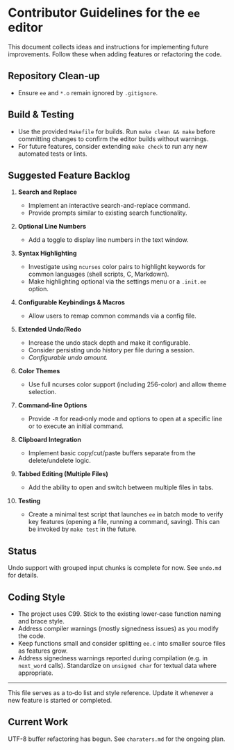 # Contributor Guidelines for the `ee` editor

This document collects ideas and instructions for implementing future improvements. Follow these when adding features or refactoring the code.

## Repository Clean‑up

- Ensure `ee` and `*.o` remain ignored by `.gitignore`.

## Build & Testing

- Use the provided `Makefile` for builds. Run `make clean && make` before committing changes to confirm the editor builds without warnings.
- For future features, consider extending `make check` to run any new automated tests or lints.

## Suggested Feature Backlog

1. **Search and Replace**
   - Implement an interactive search-and-replace command.
   - Provide prompts similar to existing search functionality.

2. **Optional Line Numbers**
   - Add a toggle to display line numbers in the text window.

3. **Syntax Highlighting**
   - Investigate using `ncurses` color pairs to highlight keywords for common languages (shell scripts, C, Markdown).
   - Make highlighting optional via the settings menu or a `.init.ee` option.

4. **Configurable Keybindings & Macros**
   - Allow users to remap common commands via a config file.

5. **Extended Undo/Redo**
   - Increase the undo stack depth and make it configurable.
   - Consider persisting undo history per file during a session.
   - *Configurable undo amount.*

6. **Color Themes**
   - Use full ncurses color support (including 256-color) and allow theme selection.

7. **Command-line Options**
   - Provide `-R` for read‑only mode and options to open at a specific line or to execute an initial command.

8. **Clipboard Integration**
   - Implement basic copy/cut/paste buffers separate from the delete/undelete logic.

9. **Tabbed Editing (Multiple Files)**
   - Add the ability to open and switch between multiple files in tabs.

10. **Testing**
    - Create a minimal test script that launches `ee` in batch mode to verify key features (opening a file, running a command, saving). This can be invoked by `make test` in the future.

## Status

Undo support with grouped input chunks is complete for now. See `undo.md` for details.

## Coding Style

- The project uses C99. Stick to the existing lower‑case function naming and brace style.
- Address compiler warnings (mostly signedness issues) as you modify the code.
- Keep functions small and consider splitting `ee.c` into smaller source files as features grow.
- Address signedness warnings reported during compilation (e.g. in `next_word` calls). Standardize on `unsigned char` for textual data where appropriate.

---

This file serves as a to‑do list and style reference. Update it whenever a new feature is started or completed.


## Current Work

UTF-8 buffer refactoring has begun. See `charaters.md` for the ongoing plan.
